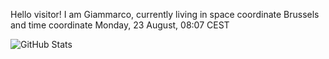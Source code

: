 Hello visitor! I am Giammarco, currently living in space coordinate Brussels and time coordinate Monday, 23 August, 08:07 CEST

![GitHub Stats](https://github-readme-stats.vercel.app/api?username=grcasanova)
